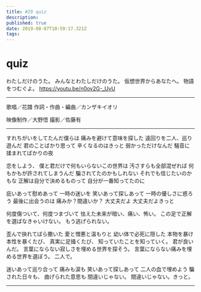 ```yaml
---
title: #29 quiz
description: 
published: true
date: 2019-08-07T10:59:17.321Z
tags: 
---
```


# quiz

わたしだけのうた。
みんなとわたしだけのうた。
仮想世界からあなたへ。
物語をつむぐよ。
https://youtu.be/n0ov2G-_UvU
***
歌唱／花譜
作詞・作曲・編曲／カンザキイオリ

映像制作／大野悟
撮影／佐藤有
***
すれちがいをしてたんだ僕らは
痛みを避けて意味を探した
遠回りを二人、巡り遊んだ
君のことばかり思って
辛くなるのはきっと
弱かっただけなんだ
騒音に揉まれてばかりの夜

恋をしよう、
僕と君だけで何もいらないこの世界は
汚さすらも全部混ぜれば
何もかもが許されてしまうんだ
騙されてたのかもしれない
それでも信じたいのかもな
正解は自分で決めるものって
自分が一番知ってたのに

庇いあって慰めあって
一時の迷いを
笑いあって探しあって
一時の優しさに惑ろう
最後に出会うのは
痛みか？間違いか？
大丈夫だよ
大丈夫だよきっと


何度傷ついて、何度つまづいて
怯えた未来が暗い、痛い、怖い。
この足で正解を選ばなきゃいけない。
もう逃げられない。

歪んで抉れてばら撒いた
愛と憎悪と温もりと
幼い体で必死に隠した
本物を暴け
本性を暴くたび、
真実に足掻くたび、
知っていたことを知っていく。
君が良いんだ。
言葉にならない寂しさを埋める世界を探そう。
言葉にならない痛みを埋める世界を選ぼう。
二人で。

迷いあって巡り合って
痛みも涙も
笑いあって探しあって
二人の血で埋めよう
騙された日々も、
曲げられた意思も
間違いじゃない。
間違いじゃない。きっと。
***